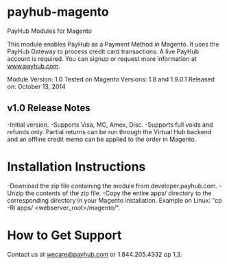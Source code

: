 payhub-magento
==============

PayHub Modules for Magento

This module enables PayHub as a Payment Method in Magento. It uses the PayHub Gateway
to process credit card transactions.  A live PayHub account is required.  You can signup 
or request more information at www.payhub.com.

Module Version: 1.0
Tested on Magento Versions: 1.8 and 1.9.0.1
Released on: October 13, 2014

v1.0 Release Notes
------------------
-Initial version.
-Supports Visa, MC, Amex, Disc.
-Supports full voids and refunds only.  Partial returns can be run through the Virtual 
Hub backend and an offline credit memo can be applied to the order in Magento.


Installation Instructions
=========================
-Download the zip file containing the module from developer.payhub.com.
-Unzip the contents of the zip file.
-Copy the entire apps/ directory to the corresponding directory in your Magento 
installation. Example on Linux: "cp -Ri apps/ <webserver_root>/magento/".


How to Get Support
==================
Contact us at wecare@payhub.com or 1.844.205.4332 op 1,3.
